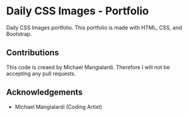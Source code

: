 # Daily CSS Images - Portfolio
Daily CSS Images portfolio. This portfolio is made with HTML, CSS, and Bootstrap.

## Contributions
This code is creaed by Michael Mangialardi. Therefore I will not be accepting any pull requests.

## Acknowledgements
* Michael Mangialardi (Coding Artist)